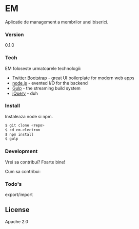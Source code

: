 # EM

Aplicatie de management a membrilor unei biserici.
### Version
0.1.0

### Tech

EM foloseste urmatoarele technologii:

* [Twitter Bootstrap] - great UI boilerplate for modern web apps
* [node.js] - evented I/O for the backend
* [Gulp] - the streaming build system
* [jQuery] - duh

### Install

Instaleaza node si npm.
```sh
$ git clone <repo>
$ cd em-electron
$ npm install
$ gulp
```

### Development

Vrei sa contribui? Foarte bine!

Cum sa contribui:


### Todo's

export/import

License
----

Apache 2.0


[node.js]:http://nodejs.org
[Twitter Bootstrap]:http://twitter.github.com/bootstrap/
[jQuery]:http://jquery.com
[Gulp]:http://gulpjs.com